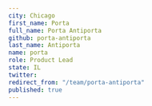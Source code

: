 ```yaml
---
city: Chicago
first_name: Porta
full_name: Porta Antiporta
github: porta-antiporta
last_name: Antiporta
name: porta
role: Product Lead
state: IL
twitter: 
redirect_from: "/team/porta-antiporta"
published: true
---
```


